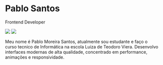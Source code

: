# Pablo Santos

Frontend Developer

<a href="https://www.linkedin.com/in/pablo-santos-25773025b/" target="_blank"><img src="https://img.shields.io/badge/-LinkedIn-%230077B5?style=for-the-badge&logo=linkedin&logoColor=white" target="_blank"></a> 
<a href = "mailto:Pablomoreirasantos.hp@gmail.com"><img src="https://img.shields.io/badge/-Gmail-%23333?style=for-the-badge&logo=gmail&logoColor=white" target="_blank"></a>

Meu nome é Pablo Moreira Santos, atualmente sou estudante e faço o curso tecnico de Informática na escola Luiza de Teodoro Viera. Desenvolvo interfaces modernas de alta qualidade, concentrado em performance, animações e responsividade.
